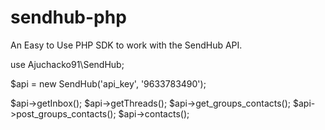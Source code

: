 # sendhub-php
An Easy to Use PHP SDK to work with the SendHub API.

use Ajuchacko91\SendHub;

$api = new SendHub('api_key', '9633783490');

$api->getInbox();
$api->getThreads();
$api->get_groups_contacts();
$api->post_groups_contacts();
$api->contacts();